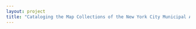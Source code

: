 ```yaml
--- 
layout: project 
title: "Cataloging the Map Collections of the New York City Municipal Archives" 
---
```



